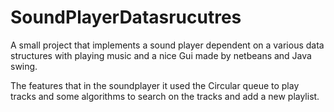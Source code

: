 # SoundPlayerDatasrucutres
A small project that implements a sound player dependent on a various data structures with playing music and a nice Gui made by netbeans and Java swing.




The features that in the soundplayer it used the Circular queue to play tracks and some algorithms to search on the tracks and add a new playlist.
